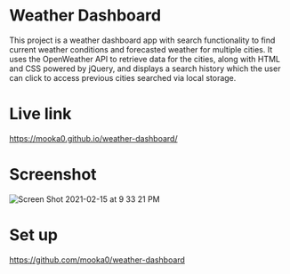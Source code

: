 # Weather Dashboard
This project is a weather dashboard app with search functionality to find current weather conditions and forecasted weather for multiple cities. It uses the OpenWeather API to retrieve data for the cities, along with HTML and CSS powered by jQuery, and displays a search history which the user can click to access previous cities searched via local storage.

# Live link
https://mooka0.github.io/weather-dashboard/

# Screenshot
![Screen Shot 2021-02-15 at 9 33 21 PM](https://user-images.githubusercontent.com/66394427/108022560-a01e7580-6fd5-11eb-876f-4b96d07fb7d4.png)

# Set up 
https://github.com/mooka0/weather-dashboard
